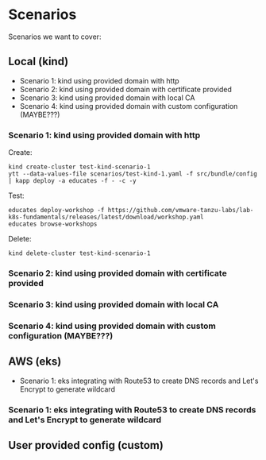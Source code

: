 # Scenarios

Scenarios we want to cover:

## Local (kind)

- Scenario 1: kind using provided domain with http
- Scenario 2: kind using provided domain with certificate provided
- Scenario 3: kind using provided domain with local CA
- Scenario 4: kind using provided domain with custom configuration (MAYBE???)

### Scenario 1: kind using provided domain with http

Create:

```
kind create-cluster test-kind-scenario-1
ytt --data-values-file scenarios/test-kind-1.yaml -f src/bundle/config | kapp deploy -a educates -f - -c -y
```

Test:

```
educates deploy-workshop -f https://github.com/vmware-tanzu-labs/lab-k8s-fundamentals/releases/latest/download/workshop.yaml
educates browse-workshops
```

Delete:

```
kind delete-cluster test-kind-scenario-1
```

### Scenario 2: kind using provided domain with certificate provided

### Scenario 3: kind using provided domain with local CA

### Scenario 4: kind using provided domain with custom configuration (MAYBE???)

## AWS (eks)

- Scenario 1: eks integrating with Route53 to create DNS records and Let's Encrypt to generate wildcard

### Scenario 1: eks integrating with Route53 to create DNS records and Let's Encrypt to generate wildcard

## User provided config (custom)
